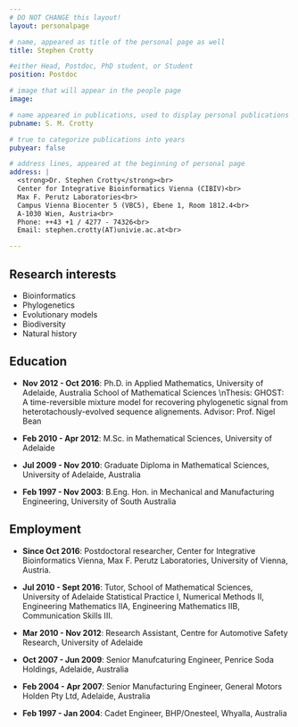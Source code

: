 ```yaml
---
# DO NOT CHANGE this layout!
layout: personalpage

# name, appeared as title of the personal page as well
title: Stephen Crotty

#either Head, Postdoc, PhD student, or Student
position: Postdoc

# image that will appear in the people page
image: 

# name appeared in publications, used to display personal publications
pubname: S. M. Crotty

# true to categorize publications into years
pubyear: false

# address lines, appeared at the beginning of personal page
address: |
  <strong>Dr. Stephen Crotty</strong><br>
  Center for Integrative Bioinformatics Vienna (CIBIV)<br>
  Max F. Perutz Laboratories<br>
  Campus Vienna Biocenter 5 (VBC5), Ebene 1, Room 1812.4<br>
  A-1030 Wien, Austria<br>
  Phone: ++43 +1 / 4277 - 74326<br>
  Email: stephen.crotty(AT)univie.ac.at<br>

---
```


Research interests
------------------

* Bioinformatics
* Phylogenetics
* Evolutionary models
* Biodiversity
* Natural history

Education
---------

* __Nov 2012 - Oct 2016__: Ph.D. in Applied Mathematics, University of Adelaide, Australia
School of Mathematical Sciences \nThesis: GHOST: A time-reversible mixture model for recovering phylogenetic signal from heterotachously-evolved sequence alignements.
Advisor: Prof. Nigel Bean

* __Feb 2010 - Apr 2012__: M.Sc. in Mathematical Sciences, University of Adelaide

* __Jul 2009 - Nov 2010__: Graduate Diploma in Mathematical Sciences, University of Adelaide, Australia

* __Feb 1997 - Nov 2003__: B.Eng. Hon. in Mechanical and Manufacturing Engineering, University of South Australia

Employment
----------

* __Since Oct 2016__: Postdoctoral researcher, Center for Integrative Bioinformatics Vienna, Max F. Perutz Laboratories, University of Vienna, Austria.

* __Jul 2010 - Sept 2016__: Tutor, School of Mathematical Sciences, University of Adelaide
Statistical Practice I, Numerical Methods II, Engineering Mathematics IIA, Engineering Mathematics IIB, Communication Skills III.

* __Mar 2010 - Nov 2012__: Research Assistant, Centre for Automotive Safety Research, University of Adelaide

* __Oct 2007 - Jun 2009__: Senior Manufcaturing Engineer, Penrice Soda Holdings, Adelaide, Australia

* __Feb 2004 - Apr 2007__: Senior Manufacturing Engineer, General Motors Holden Pty Ltd, Adelaide, Australia

* __Feb 1997 - Jan 2004__: Cadet Engineer, BHP/Onesteel, Whyalla, Australia

